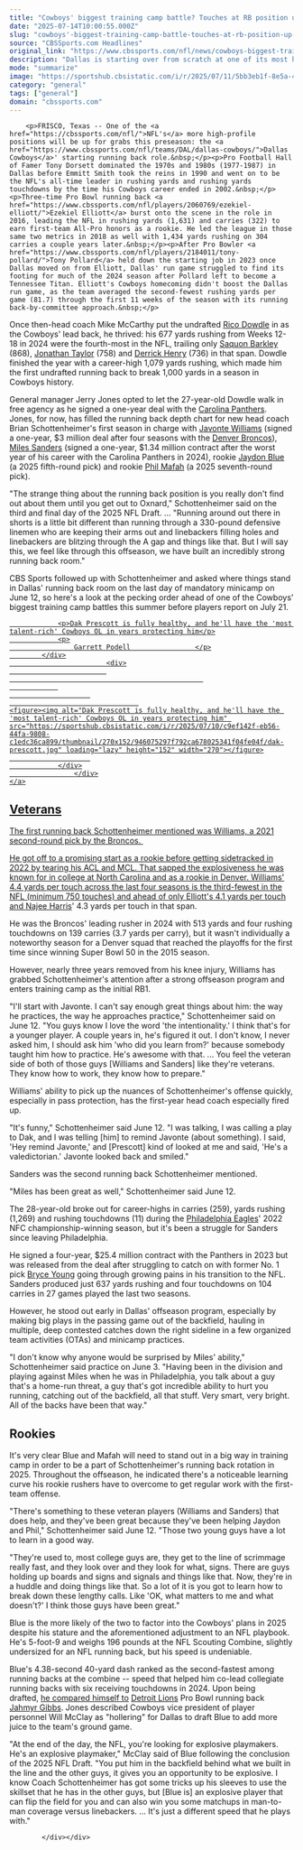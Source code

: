 ```yaml
---
title: "Cowboys' biggest training camp battle? Touches at RB position up for grabs between veteran and rookies"
date: "2025-07-14T10:00:55.000Z"
slug: "cowboys'-biggest-training-camp-battle-touches-at-rb-position-up-for-grabs-between-veteran-and-rookies"
source: "CBSSports.com Headlines"
original_link: "https://www.cbssports.com/nfl/news/cowboys-biggest-training-camp-battle-touches-at-rb-position-up-for-grabs-between-veteran-and-rookies/"
description: "Dallas is starting over from scratch at one of its most high-profile positions"
mode: "summarize"
image: "https://sportshub.cbsistatic.com/i/r/2025/07/11/5bb3eb1f-8e5a-48a4-9eed-b6d1435a703e/thumbnail/1200x675/3c23fa06c6cd0f034fcc12e59a8633cf/javonte-williams.jpg"
category: "general"
tags: ["general"]
domain: "cbssports.com"
---
```

<div id="readability-page-1" class="page"><div>
        
        
                            
                
        <p>FRISCO, Texas -- One of the <a href="https://cbssports.com/nfl/">NFL's</a> more high-profile positions will be up for grabs this preseason: the <a href="https://www.cbssports.com/nfl/teams/DAL/dallas-cowboys/">Dallas Cowboys</a>' starting running back role.&nbsp;</p><p>Pro Football Hall of Famer Tony Dorsett dominated the 1970s and 1980s (1977-1987) in Dallas before Emmitt Smith took the reins in 1990 and went on to be the NFL's all-time leader in rushing yards and rushing yards touchdowns by the time his Cowboys career ended in 2002.&nbsp;</p><p>Three-time Pro Bowl running back <a href="https://www.cbssports.com/nfl/players/2060769/ezekiel-elliott/">Ezekiel Elliott</a> burst onto the scene in the role in 2016, leading the NFL in rushing yards (1,631) and carries (322) to earn first-team All-Pro honors as a rookie. He led the league in those same two metrics in 2018 as well with 1,434 yards rushing on 304 carries a couple years later.&nbsp;</p><p>After Pro Bowler <a href="https://www.cbssports.com/nfl/players/2184011/tony-pollard/">Tony Pollard</a> held down the starting job in 2023 once Dallas moved on from Elliott, Dallas' run game struggled to find its footing for much of the 2024 season after Pollard left to become a Tennessee Titan. Elliott's Cowboys homecoming didn't boost the Dallas run game, as the team averaged the second-fewest rushing yards per game (81.7) through the first 11 weeks of the season with its running back-by-committee approach.&nbsp;</p>
        

<p>Once then-head coach Mike McCarthy put the undrafted <a href="https://www.cbssports.com/nfl/players/2252798/rico-dowdle/">Rico Dowdle</a> in as the Cowboys' lead back, he thrived: his 677 yards rushing from Weeks 12-18 in 2024 were the fourth-most in the NFL, trailing only <a href="https://www.cbssports.com/nfl/players/2185957/saquon-barkley/">Saquon Barkley</a> (868), <a href="https://www.cbssports.com/nfl/players/2866395/jonathan-taylor/">Jonathan Taylor</a> (758) and <a href="https://www.cbssports.com/nfl/players/2061188/derrick-henry/">Derrick Henry</a> (736) in that span. Dowdle finished the year with a career-high 1,079 yards rushing, which made him the first undrafted running back to break 1,000 yards in a season in Cowboys history.&nbsp;</p><p>General manager Jerry Jones opted to let the 27-year-old Dowdle walk in free agency as he signed a one-year deal with the <a href="https://www.cbssports.com/nfl/teams/CAR/carolina-panthers/">Carolina Panthers</a>. Jones, for now, has filled the running back depth chart for new head coach Brian Schottenheimer's first season in charge with <a href="https://www.cbssports.com/nfl/players/2961719/javonte-williams/">Javonte Williams</a> (signed a one-year, $3 million deal after four seasons with the <a href="https://www.cbssports.com/nfl/teams/DEN/denver-broncos/">Denver Broncos</a>), <a href="https://www.cbssports.com/nfl/players/2251305/miles-sanders/">Miles Sanders</a> (signed a one-year, $1.34 million contract after the worst year of his career with the Carolina Panthers in 2024), rookie <a href="https://www.cbssports.com/nfl/players/28875227/jaydon-blue/">Jaydon Blue</a> (a 2025 fifth-round pick) and rookie <a href="https://www.cbssports.com/nfl/players/26695049/phil-mafah/">Phil Mafah</a> (a 2025 seventh-round pick).&nbsp;</p><p>"The strange thing about the running back position is you really don't find out about them  until you get out to Oxnard," Schottenheimer said on the third and final day of the 2025 NFL Draft. ... "Running around out there in shorts is a little bit different than  running through a 330-pound defensive linemen who are keeping their arms out and linebackers filling holes and  linebackers are blitzing through the A gap and things like that. But I will say this, we feel like through this offseason, we  have built an incredibly strong running back room."</p>
        

<p>CBS Sports followed up with Schottenheimer and asked where things stand in Dallas' running back room on the last day of mandatory minicamp on June 12, so here's a look at the pecking order ahead of one of the Cowboys' biggest training camp battles this summer before players report on July 21.&nbsp;</p><a href="https://www.cbssports.com/nfl/news/dak-prescott-is-fully-healthy-and-hell-have-the-most-talent-rich-cowboys-ol-in-years-protecting-him/" target="_blank">
        <div>
            <div>
                
                <p>Dak Prescott is fully healthy, and he'll have the 'most talent-rich' Cowboys OL in years protecting him</p>
                <p>
                    Garrett Podell                </p>
            </div>
                            <div>
                            
                                                    
                
                        
                                    
    <figure><img alt="Dak Prescott is fully healthy, and he'll have the 'most talent-rich' Cowboys OL in years protecting him" src="https://sportshub.cbsistatic.com/i/r/2025/07/10/c9ef142f-eb56-44fa-9808-c1edc36ca899/thumbnail/270x152/946075297f792ca678025341f04fe04f/dak-prescott.jpg" loading="lazy" height="152" width="270"></figure>
                        
                </div>
                    </div>
    </a>
<h2>Veterans</h2>
<p>The first running back Schottenheimer mentioned was Williams, a 2021 second-round pick by the Broncos.&nbsp;</p><p>He got off to a promising start as a rookie before getting sidetracked in 2022 by tearing his ACL and MCL. That sapped the explosiveness he was known for in college at North Carolina and as a rookie in Denver. Williams' 4.4 yards per touch across the last four seasons is the third-fewest in the NFL (minimum 750 touches) and ahead of only Elliott's 4.1 yards per touch and <a href="https://www.cbssports.com/nfl/players/2741200/najee-harris/">Najee Harris</a>' 4.3 yards per touch in that span.&nbsp;</p>
        

<p>He was the Broncos' leading rusher in 2024 with 513 yards and four rushing touchdowns on 139 carries (3.7 yards per carry), but it wasn't individually a noteworthy season for a Denver squad that reached the playoffs for the first time since winning Super Bowl 50 in the 2015 season.&nbsp;</p><p>However, nearly three years removed from his knee injury, Williams has grabbed Schottenheimer's attention after a strong offseason program and enters training camp as the initial RB1.&nbsp;</p><p>"I'll start with Javonte. I can't say enough great things about him: the way he practices, the way he approaches practice," Schottenheimer said on June 12. "You guys know I love the word 'the intentionality.' I think that's for a younger player. A couple years in, he's figured it out. I don't know, I never asked him, I should ask him 'who did you learn from?' because somebody taught him how to practice. He's awesome with that. ... You feel the veteran side of both of those guys [Williams and Sanders] like they're veterans. They know how to work, they know how to prepare."&nbsp;</p>
        

<p>Williams' ability to pick up the nuances of Schottenheimer's offense quickly, especially in pass protection, has the first-year head coach especially fired up.&nbsp;</p><p>"It's funny," Schottenheimer said June 12. "I was talking, I was calling a play to Dak, and I was telling [him] to remind Javonte (about something). I said, 'Hey remind Javonte,' and [Prescott] kind of looked at me and said, 'He's a valedictorian.' Javonte looked back and smiled."</p>
<p>Sanders was the second running back Schottenheimer mentioned.&nbsp;</p><p>"Miles has been great as well," Schottenheimer said June 12. &nbsp;</p><p>The 28-year-old broke out for career-highs in carries (259), yards rushing (1,269) and rushing touchdowns (11) during the <a href="https://www.cbssports.com/nfl/teams/PHI/philadelphia-eagles/">Philadelphia Eagles</a>' 2022 NFC championship-winning season, but it's been a struggle for Sanders since leaving Philadelphia.&nbsp;</p>
        

<p>He signed a four-year, $25.4 million contract with the Panthers in 2023 but was released from the deal after struggling to catch on with former No. 1 pick&nbsp;<a href="https://www.cbssports.com/nfl/players/3161957/bryce-young/">Bryce Young</a> going through growing pains in his transition to the NFL. Sanders produced just 637 yards rushing and four touchdowns on 104 carries in 27 games played the last two seasons.&nbsp;</p><p>However, he stood out early in Dallas' offseason program, especially by making big plays in the passing game out of the backfield, hauling in multiple, deep contested catches down the right sideline in a few organized team activities (OTAs) and minicamp practices.&nbsp;</p><p>"I don't know why anyone would be surprised by Miles' ability," Schottenheimer said practice on June 3. "Having been in the division and playing against Miles when he was in Philadelphia, you talk about a guy that's a home-run threat, a guy that's got incredible ability to hurt you running, catching out of the backfield, all that stuff. Very smart, very bright. All of the backs have been that way."</p>
        

<h2>Rookies</h2>

<p>It's very clear Blue and Mafah will need to stand out in a big way in training camp in order to be a part of Schottenheimer's running back rotation in 2025. Throughout the offseason, he indicated there's a noticeable learning curve his rookie rushers have to overcome to get regular work with the first-team offense.&nbsp;</p><p>"There's something to these veteran players (Williams and Sanders) that does help, and they've been great because they've been helping Jaydon and Phil," Schottenheimer said June 12. "Those two young guys have a lot to learn in a good way.</p><p>"They're used to, most college guys are, they get to the line of scrimmage really fast, and they look over and they look for what, signs. There are guys holding up boards and signs and signals and things like that. Now, they're in a huddle and doing things like that. So a lot of it is you got to learn how to break down these lengthy calls. Like 'OK, what matters to me and what doesn't?' I think those guys have been great."&nbsp;</p>
        

<p>Blue is the more likely of the two to factor into the Cowboys' plans in 2025 despite his stature and the aforementioned adjustment to an NFL playbook. He's 5-foot-9 and weighs 196 pounds at the NFL Scouting Combine, slightly undersized for an NFL running back, but his speed is undeniable.&nbsp;</p><p>Blue's 4.38-second 40-yard dash ranked as the second-fastest among running backs at the combine -- speed that helped him co-lead collegiate running backs with six receiving touchdowns in 2024. Upon being drafted,&nbsp;<span><a href="https://www.cbssports.com/nfl/news/2025-nfl-draft-cowboys-draft-texas-jaydon-blue-in-fifth-round-rb-compares-himself-to-jahmyr-gibbs/" target="_blank">he compared himself to</a></span> <a href="https://www.cbssports.com/nfl/teams/DET/detroit-lions/">Detroit Lions</a> Pro Bowl running back <a href="https://www.cbssports.com/nfl/players/3162723/jahmyr-gibbs/">Jahmyr Gibbs</a>. Jones described Cowboys vice president of player personnel Will McClay as "hollering" for Dallas to draft Blue to add more juice to the team's ground game.</p><p>"At the end of the day, the NFL, you're looking for explosive playmakers. He's an explosive playmaker," McClay said of Blue following the conclusion of the 2025 NFL Draft. "You put him in the backfield behind what we built in the line and the other guys, it gives you an opportunity to be explosive. I know Coach Schottenheimer has got some tricks up his sleeves to use the skillset that he has in the other guys, but [Blue is] an explosive player that can flip the field for you and can also win you some matchups in man-to-man coverage versus linebackers. ... It's just a different speed that he plays with." </p>
        




        
            </div></div>